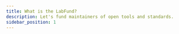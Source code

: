 ```yaml
---
title: What is the LabFund?
description: Let's fund maintainers of open tools and standards.
sidebar_position: 1
---
```


